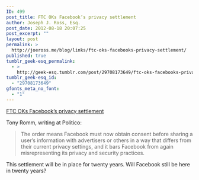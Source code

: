 ```yaml
---
ID: 499
post_title: FTC OKs Facebook’s privacy settlement
author: Joseph J. Ross, Esq.
post_date: 2012-08-18 20:07:25
post_excerpt: ""
layout: post
permalink: >
  http://joeross.me/blog/links/ftc-oks-facebooks-privacy-settlement/
published: true
tumblr_geek-esq_permalink:
  - >
    http://geek-esq.tumblr.com/post/29708173649/ftc-oks-facebooks-privacy-settlement
tumblr_geek-esq_id:
  - "29708173649"
gfonts_meta_no_font:
  - "1"
---
```

<a href='http://www.politico.com/news/stories/0812/79559.html?hp=l6'>FTC OKs Facebook’s privacy settlement</a><div class="link_description"><p>Tony Romm, writing at Politico:</p>

<blockquote>
  <p>The order means Facebook must now obtain consent before sharing a user’s information with advertisers or others in a way that differs from their current privacy settings, and it bars Facebook from again misrepresenting its privacy and security practices.</p>
</blockquote>

<p>This settlement will be in place for twenty years. Will Facebook still be here in twenty years?</p></div>